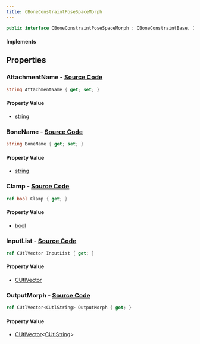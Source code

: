 ```yaml
---
title: CBoneConstraintPoseSpaceMorph
---
```


```csharp
public interface CBoneConstraintPoseSpaceMorph : CBoneConstraintBase, ISchemaClass<CBoneConstraintBase>, ISchemaClass<CBoneConstraintPoseSpaceMorph>, ISchemaField, ISchemaClass, INativeHandle
```

#### Implements

## Properties

### **AttachmentName** - [Source Code](https://github.com/swiftly-solution/swiftlys2/blob/main/managed/src/SwiftlyS2.Generated/Schemas/Interfaces/CBoneConstraintPoseSpaceMorph.cs#L18)

```csharp
string AttachmentName { get; set; }
```

#### Property Value

- [string](https://learn.microsoft.com/dotnet/api/system.string)

### **BoneName** - [Source Code](https://github.com/swiftly-solution/swiftlys2/blob/main/managed/src/SwiftlyS2.Generated/Schemas/Interfaces/CBoneConstraintPoseSpaceMorph.cs#L16)

```csharp
string BoneName { get; set; }
```

#### Property Value

- [string](https://learn.microsoft.com/dotnet/api/system.string)

### **Clamp** - [Source Code](https://github.com/swiftly-solution/swiftlys2/blob/main/managed/src/SwiftlyS2.Generated/Schemas/Interfaces/CBoneConstraintPoseSpaceMorph.cs#L25)

```csharp
ref bool Clamp { get; }
```

#### Property Value

- [bool](https://learn.microsoft.com/dotnet/api/system.boolean)

### **InputList** - [Source Code](https://github.com/swiftly-solution/swiftlys2/blob/main/managed/src/SwiftlyS2.Generated/Schemas/Interfaces/CBoneConstraintPoseSpaceMorph.cs#L23)

```csharp
ref CUtlVector InputList { get; }
```

#### Property Value

- [CUtlVector](/docs/api/)

### **OutputMorph** - [Source Code](https://github.com/swiftly-solution/swiftlys2/blob/main/managed/src/SwiftlyS2.Generated/Schemas/Interfaces/CBoneConstraintPoseSpaceMorph.cs#L20)

```csharp
ref CUtlVector<CUtlString> OutputMorph { get; }
```

#### Property Value

- [CUtlVector](/docs/api/-1)<[CUtlString](/docs/api/shared/natives/cutlstring)>

